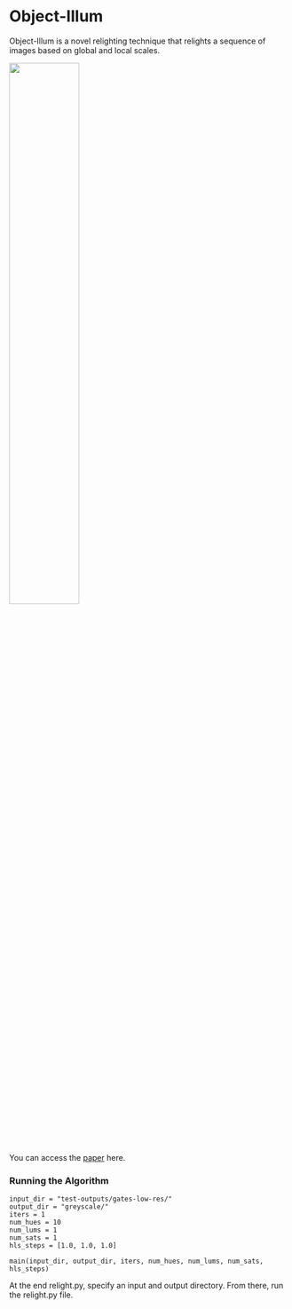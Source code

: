 # Object-Illum

Object-Illum is a novel relighting technique that relights a sequence of images based on global and local scales.

<img src='../master/results/sample-results.png' style='width: 50%;'>

You can access the [paper](http://cardadfar.com/assets/project-descriptions/images/light-stabilization/paper.pdf) here.

### Running the Algorithm

```
input_dir = "test-outputs/gates-low-res/"
output_dir = "greyscale/"
iters = 1
num_hues = 10
num_lums = 1
num_sats = 1
hls_steps = [1.0, 1.0, 1.0]

main(input_dir, output_dir, iters, num_hues, num_lums, num_sats, hls_steps)
```
At the end relight.py, specify an input and output directory. From there, run the relight.py file.
